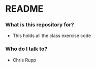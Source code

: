 # README #

### What is this repository for? ###

* This holds all the class exercise code

### Who do I talk to? ###

* Chris Rupp